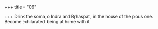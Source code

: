 +++
title = "06"

+++
Drink the soma, o Indra and Br̥haspati, in the house of the pious one. Become exhilarated, being at home with it.  